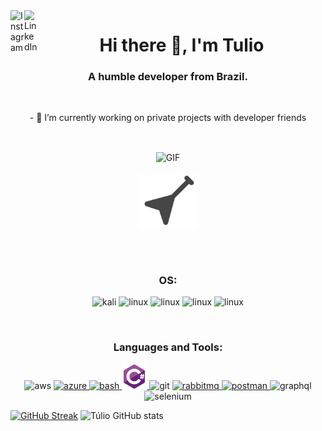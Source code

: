 <a href="https://www.instagram.com/tuliomaroz/">
  <img align="left" alt="Instagram" width="22px" src="https://raw.githubusercontent.com/hussainweb/hussainweb/main/icons/instagram.png" />
</a>
<a href="https://www.linkedin.com/in/t%C3%BAlio-marostegon-3893b9186/">
  <img align="left" alt="LinkedIn" width="22px" src="https://github.com/dmhendricks/signature-social-icons/blob/master/icons/round-flat-filled/35px/linkedin.png" />
</a>


<h1 align="center">Hi there 👋, I'm Tulio</h1>

<h3 align="center">A humble developer from Brazil.</h3>

<br />
<p align="center" width="100%">
- 🔭 I’m currently working on private projects with developer friends
</p>
<br />

<p align="center" width="100%">
   <img align="middle" alt="GIF" src="https://media.giphy.com/media/qgQUggAC3Pfv687qPC/giphy.gif" width="500" height="320" style="vertical-align: middle;" />
  <br />
  <br />
 <a href="https://youtu.be/JTChRr0g7ho">
  <img align="middle" alt="CoolMusic" width="90px" height="90px" src="https://github.com/tuliogmaros/tuliogmaros/blob/main/eguitar.png" title="Listen to Cool Music Here!" />
</a>
</p>

<br />


<br />

<h3 align="middle">OS:</h3>

<div>
  <p align="center" width="100%">
  <img src="https://img.shields.io/badge/Kali-268BEE?style=for-the-badge&logo=kalilinux&logoColor=white" alt="kali" width="95" height="30"/>
  <img src="https://img.shields.io/badge/Linux-FCC624?style=for-the-badge&logo=linux&logoColor=black" alt="linux" width="95" height="30"/>
  <img src="https://img.shields.io/badge/Arch%20Linux-1793D1?logo=arch-linux&logoColor=fff&style=for-the-badge" alt="linux" width="95" height="30"/>
  <img src="https://img.shields.io/badge/Ubuntu-E95420?style=for-the-badge&logo=ubuntu&logoColor=white" alt="linux" width="95" height="30"/>
  <img src="https://img.shields.io/badge/Windows-0078D6?style=for-the-badge&logo=windows&logoColor=white" alt="linux" width="95" height="30"/>
    </p>
</div>

<br />

<h3 align="middle">Languages and Tools:</h3>
<p align="center" width="100%">
 <img src="https://img.shields.io/badge/Amazon_AWS-232F3E?style=for-the-badge&logo=amazon-aws&logoColor=green" alt="aws" width="95" height="30"/> </a> <a href="https://azure.microsoft.com/en-in/" target="_blank" rel="noreferrer">
  <img src="https://www.vectorlogo.zone/logos/microsoft_azure/microsoft_azure-icon.svg" alt="azure" width="40" height="40"/> </a> <a href="https://www.gnu.org/software/bash/" target="_blank" rel="noreferrer"> <img src="https://raw.githubusercontent.com/jmnote/z-icons/master/svg/bash.svg" alt="bash" width="40" height="40"/> </a> 
  <a href="https://www.w3schools.com/cpp/" target="_blank" rel="noreferrer"> 
  <img src="https://raw.githubusercontent.com/devicons/devicon/master/icons/csharp/csharp-original.svg" alt="csharp" width="40" height="40"/> </a>
  <img src="https://www.vectorlogo.zone/logos/git-scm/git-scm-icon.svg" alt="git" width="40" height="40"/> </a> <a href="https://git-scm.com/" target="_blank" rel="noreferrer"> 
  <img src="https://img.shields.io/badge/rabbitmq-%23FF6600.svg?&style=for-the-badge&logo=rabbitmq&logoColor=white" alt="rabbitmq" width="85" height="25"/>
  <img src="https://img.shields.io/badge/Postman-FF6C37?style=for-the-badge&logo=postman&logoColor=white" alt="postman" width="85" height="25"/> </a> 
  <img src="https://img.shields.io/badge/-GraphQL-E10098?style=for-the-badge&logo=graphql&logoColor=white" alt="graphql" width="85" height="25"/> </a> 
  
  <img src="https://raw.githubusercontent.com/detain/svg-logos/780f25886640cef088af994181646db2f6b1a3f8/svg/selenium-logo.svg" alt="selenium" width="40" height="40"/>
<p/>
</a> 

  
[![GitHub Streak](https://streak-stats.demolab.com/?user=tuliogmaros&theme=dark&border=00ff00&ring=00ff00&fire=00ff00)](https://git.io/streak-stats)
![Túlio GitHub stats](https://github-readme-stats.vercel.app/api?username=tuliogmaros&show_icons=true&theme=tokyonight&count_private=true&include_all_commits=true)  

<!--
**tuliogmaros/tuliogmaros** is a ✨ _special_ ✨ repository because its `README.md` (this file) appears on your GitHub profile.

Here are some ideas to get you started:

- 🔭 I’m currently working on ...
- 🌱 I’m currently learning ...
- 👯 I’m looking to collaborate on ...
- 🤔 I’m looking for help with ...
- 💬 Ask me about ...
- 📫 How to reach me: ...
- 😄 Pronouns: ...
- ⚡ Fun fact: ...
-->
